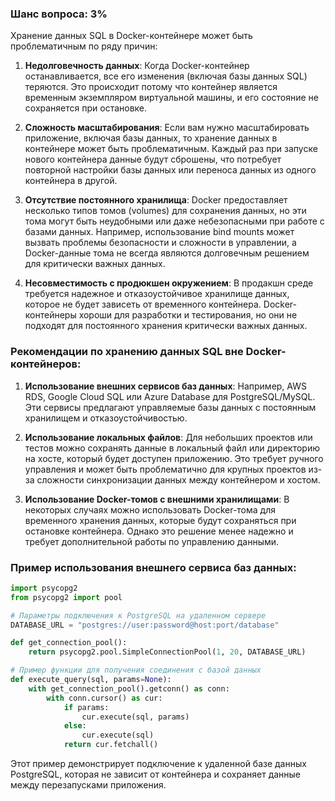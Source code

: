 ### Шанс вопроса: 3%

Хранение данных SQL в Docker-контейнере может быть проблематичным по ряду причин:

1. **Недолговечность данных**: Когда Docker-контейнер останавливается, все его изменения (включая базы данных SQL) теряются. Это происходит потому что контейнер является временным экземпляром виртуальной машины, и его состояние не сохраняется при остановке.

2. **Сложность масштабирования**: Если вам нужно масштабировать приложение, включая базы данных, то хранение данных в контейнере может быть проблематичным. Каждый раз при запуске нового контейнера данные будут сброшены, что потребует повторной настройки базы данных или переноса данных из одного контейнера в другой.

3. **Отсутствие постоянного хранилища**: Docker предоставляет несколько типов томов (volumes) для сохранения данных, но эти тома могут быть неудобными или даже небезопасными при работе с базами данных. Например, использование bind mounts может вызвать проблемы безопасности и сложности в управлении, а Docker-данные тома не всегда являются долговечным решением для критически важных данных.

4. **Несовместимость с продюкшен окружением**: В продакшн среде требуется надежное и отказоустойчивое хранилище данных, которое не будет зависеть от временного контейнера. Docker-контейнеры хороши для разработки и тестирования, но они не подходят для постоянного хранения критически важных данных.

### Рекомендации по хранению данных SQL вне Docker-контейнеров:

1. **Использование внешних сервисов баз данных**: Например, AWS RDS, Google Cloud SQL или Azure Database для PostgreSQL/MySQL. Эти сервисы предлагают управляемые базы данных с постоянным хранилищем и отказоустойчивостью.

2. **Использование локальных файлов**: Для небольших проектов или тестов можно сохранять данные в локальный файл или директорию на хосте, который будет доступен приложению. Это требует ручного управления и может быть проблематично для крупных проектов из-за сложности синхронизации данных между контейнером и хостом.

3. **Использование Docker-томов с внешними хранилищами**: В некоторых случаях можно использовать Docker-тома для временного хранения данных, которые будут сохраняться при остановке контейнера. Однако это решение менее надежно и требует дополнительной работы по управлению данными.

### Пример использования внешнего сервиса баз данных:

```python
import psycopg2
from psycopg2 import pool

# Параметры подключения к PostgreSQL на удаленном сервере
DATABASE_URL = "postgres://user:password@host:port/database"

def get_connection_pool():
    return psycopg2.pool.SimpleConnectionPool(1, 20, DATABASE_URL)

# Пример функции для получения соединения с базой данных
def execute_query(sql, params=None):
    with get_connection_pool().getconn() as conn:
        with conn.cursor() as cur:
            if params:
                cur.execute(sql, params)
            else:
                cur.execute(sql)
            return cur.fetchall()
```

Этот пример демонстрирует подключение к удаленной базе данных PostgreSQL, которая не зависит от контейнера и сохраняет данные между перезапусками приложения.
